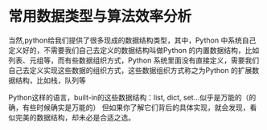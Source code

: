 # 常用数据类型与算法效率分析
当然,python给我们提供了很多现成的数据结构类型，其中，Python 中系统自己定义好的，不需要我们自己去定义的数据结构叫做Python 的内置数据结构，比如列表、元组等，而有些数据组织方式，Python 系统里面没有直接定义，需要我们自己去定义实现这些数据的组织方式，这些数据组织方式称之为Python 的扩展数据结构，比如栈，队列等  

Python这样的语言，built-in的这些数据结构：list, dict, set...似乎是万能的（的确，有些时候确实是万能的）
但如果你了解它们背后的具体实现，就会发现，看似完美的数据结构，却未必是合适之选。
